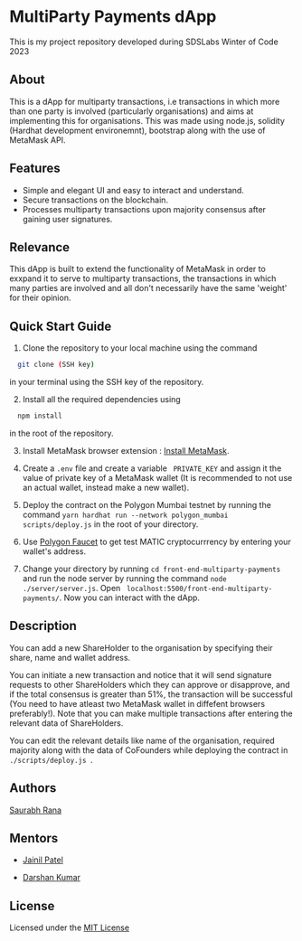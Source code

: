 
# MultiParty Payments dApp

This is my project repository developed during SDSLabs Winter of Code 2023

## About
This is a dApp for multiparty transactions, i.e transactions in which more than one party is involved (particularly organisations) and aims at implementing this for organisations.
This was made using node.js, solidity (Hardhat development environemnt), bootstrap along with the use of MetaMask API.


## Features

* Simple and elegant UI and easy to interact and understand.
* Secure transactions on the blockchain.
* Processes multiparty transactions upon majority consensus after gaining user signatures.

## Relevance 

This dApp is built to extend the functionality of MetaMask in order to exxpand it to serve to multiparty transactions, the transactions in which many parties are involved and all don't necessarily have the same 'weight' for their opinion.


## Quick Start Guide

1. Clone the repository to your local machine using the command 
```bash
  git clone (SSH key)
```
in your terminal using the SSH key of the repository.

2. Install all the required dependencies using 
```bash
  npm install
```
in the root of the repository.

3. Install MetaMask browser extension : [Install MetaMask](https://metamask.io/download/).

4. Create a ``` .env ``` file and create a variable ``` PRIVATE_KEY``` and assign it the value of private key of a MetaMask wallet (It is recommended to not use an actual wallet, instead make a new wallet).

5. Deploy the contract on the Polygon Mumbai testnet by running the command ``` yarn hardhat run --network polygon_mumbai scripts/deploy.js ``` in the root of your directory.

6. Use [Polygon Faucet](https://faucet.polygon.technology) to get test MATIC cryptocurrrency by entering your wallet's address.

7. Change your directory by running ```cd front-end-multiparty-payments ``` and run the node server by running the command ``` node ./server/server.js ```.
Open ``` localhost:5500/front-end-multiparty-payments/```. Now you can interact with the dApp.

## Description
You can add a new ShareHolder to the organisation by specifying their share, name and wallet address.

You can initiate a new transaction and notice that it will send signature requests to other ShareHolders which they can approve or disapprove, and if the total consensus is greater than 51%, the transaction will be successful (You need to have atleast two MetaMask wallet in diffefent browsers preferably!). Note that you can make multiple transactions after entering the relevant data of ShareHolders.

You can edit the relevant details like name of the organisation, required majority along with the data of CoFounders while deploying the contract in ```./scripts/deploy.js ```.

## Authors

[Saurabh Rana](https://github.com/Quebula17)

## Mentors 

- [Jainil Patel](https://github.com/jainl28patel)

- [Darshan Kumar](https://github.com/itsdarshankumar)

## License 

Licensed under the [MIT License](https://github.com/sdswoc/multiparty-snap/blob/main/LICENSE)